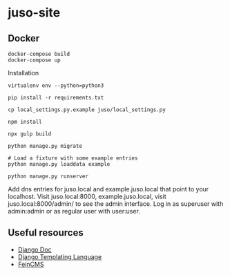 # juso-site

## Docker

```
docker-compose build
docker-compose up
```

Installation

```
virtualenv env --python=python3

pip install -r requirements.txt

cp local_settings.py.example juso/local_settings.py

npm install

npx gulp build

python manage.py migrate

# Load a fixture with some example entries
python manage.py loaddata example

python manage.py runserver

```

Add dns entries for juso.local and example.juso.local that point to your localhost.
Visit juso.local:8000, example.juso.local, visit juso.local:8000/admin/ to see the admin interface. Log in as superuser with admin:admin or as regular user with user:user.

## Useful resources

* [Django Doc](https://docs.djangoproject.com/en/3.0/)
* [Django Templating Language](https://docs.djangoproject.com/en/3.0/ref/templates/language/)
* [FeinCMS](https://feincms3.readthedocs.io/en/latest/)
